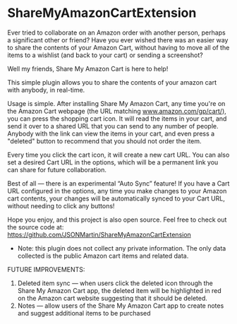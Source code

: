 # ShareMyAmazonCartExtension
Ever tried to collaborate on an Amazon order with another person, perhaps a significant other or friend? Have you ever wished there was an easier way to share the contents of your Amazon Cart, without having to move all of the items to a wishlist (and back to your cart) or sending a screenshot?

Well my friends, Share My Amazon Cart is here to help!

This simple plugin allows you to share the contents of your amazon cart with anybody, in real-time. 

Usage is simple. After installing Share My Amazon Cart, any time you're on the Amazon Cart webpage (the URL matching www.amazon.com/gp/cart/), you can press the shopping cart icon. It will read the items in your cart, and send it over to a shared URL that you can send to any number of people. Anybody with the link can view the items in your cart, and even press a "deleted" button to recommend that you should not order the item.

Every time you click the cart icon, it will create a new cart URL. You can also set a desired Cart URL in the options, which will be a permanent link you can share for future collaboration. 

Best of all — there is an experimental “Auto Sync” feature! If you have a Cart URL configured in the options, any time you make changes to your Amazon cart contents, your changes will be automatically synced to your Cart URL, without needing to click any  buttons!

Hope you enjoy, and this project is also open source. Feel free to check out the source code at: https://github.com/JSONMartin/ShareMyAmazonCartExtension

* Note: this plugin does not collect any private information. The only data collected is the public Amazon cart items and related data.

FUTURE IMPROVEMENTS:
1. Deleted item sync — when users click the deleted icon through the Share My Amazon Cart app, the deleted item will be highlighted in red on the Amazon cart website suggesting that it should be deleted.
2. Notes — allow users of the Share My Amazon Cart app to create notes and suggest additional items to be purchased

